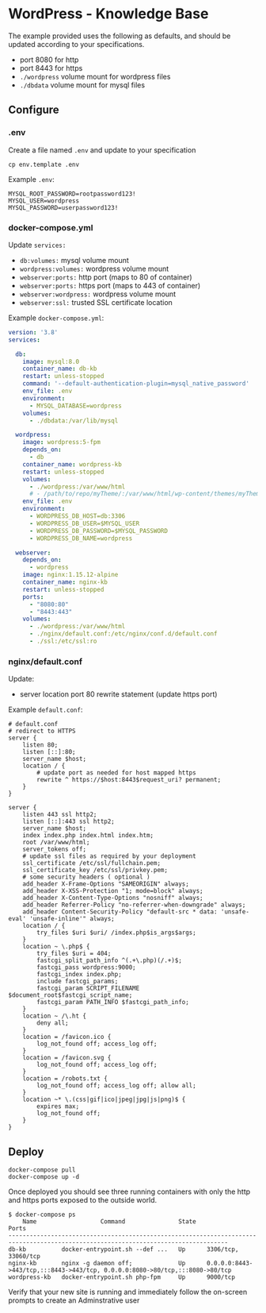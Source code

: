 # WordPress - Knowledge Base

The example provided uses the following as defaults, and should be updated according to your specifications.

- port 8080 for http
- port 8443 for https
- `./wordpress` volume mount for wordpress files
- `./dbdata` volume mount for mysql files

## Configure

### .env

Create a file named `.env` and update to your specification

```
cp env.template .env
```

Example `.env`:

```env
MYSQL_ROOT_PASSWORD=rootpassword123!
MYSQL_USER=wordpress
MYSQL_PASSWORD=userpassword123!
```

### docker-compose.yml

Update `services:`

- `db:volumes:` mysql volume mount
- `wordpress:volumes:` wordpress volume mount
- `webserver:ports:` http port (maps to 80 of container)
- `webserver:ports:` https port (maps to 443 of container)
- `webserver:wordpress:` wordpress volume mount
- `webserver:ssl:` trusted SSL certificate location

Example `docker-compose.yml`:

```yaml
version: '3.8'
services:

  db:
    image: mysql:8.0
    container_name: db-kb
    restart: unless-stopped
    command: '--default-authentication-plugin=mysql_native_password'
    env_file: .env
    environment:
      - MYSQL_DATABASE=wordpress
    volumes:
      - ./dbdata:/var/lib/mysql

  wordpress:
    image: wordpress:5-fpm
    depends_on:
      - db
    container_name: wordpress-kb
    restart: unless-stopped
    volumes:
      - ./wordpress:/var/www/html
      # - /path/to/repo/myTheme/:/var/www/html/wp-content/themes/myTheme
    env_file: .env
    environment:
      - WORDPRESS_DB_HOST=db:3306
      - WORDPRESS_DB_USER=$MYSQL_USER
      - WORDPRESS_DB_PASSWORD=$MYSQL_PASSWORD
      - WORDPRESS_DB_NAME=wordpress

  webserver:
    depends_on:
      - wordpress
    image: nginx:1.15.12-alpine
    container_name: nginx-kb
    restart: unless-stopped
    ports:
      - "8080:80"
      - "8443:443"
    volumes:
      - ./wordpress:/var/www/html
      - ./nginx/default.conf:/etc/nginx/conf.d/default.conf
      - ./ssl:/etc/ssl:ro
```

### nginx/default.conf

Update:

- server location port 80 rewrite statement (update https port)

Example `default.conf`:

```nginx
# default.conf
# redirect to HTTPS
server {
    listen 80;
    listen [::]:80;
    server_name $host;
    location / {
        # update port as needed for host mapped https
        rewrite ^ https://$host:8443$request_uri? permanent;
    }
}

server {
    listen 443 ssl http2;
    listen [::]:443 ssl http2;
    server_name $host;
    index index.php index.html index.htm;
    root /var/www/html;
    server_tokens off;
    # update ssl files as required by your deployment
    ssl_certificate /etc/ssl/fullchain.pem;
    ssl_certificate_key /etc/ssl/privkey.pem;
    # some security headers ( optional )
    add_header X-Frame-Options "SAMEORIGIN" always;
    add_header X-XSS-Protection "1; mode=block" always;
    add_header X-Content-Type-Options "nosniff" always;
    add_header Referrer-Policy "no-referrer-when-downgrade" always;
    add_header Content-Security-Policy "default-src * data: 'unsafe-eval' 'unsafe-inline'" always;
    location / {
        try_files $uri $uri/ /index.php$is_args$args;
    }
    location ~ \.php$ {
        try_files $uri = 404;
        fastcgi_split_path_info ^(.+\.php)(/.+)$;
        fastcgi_pass wordpress:9000;
        fastcgi_index index.php;
        include fastcgi_params;
        fastcgi_param SCRIPT_FILENAME $document_root$fastcgi_script_name;
        fastcgi_param PATH_INFO $fastcgi_path_info;
    }
    location ~ /\.ht {
        deny all;
    }
    location = /favicon.ico {
        log_not_found off; access_log off;
    }
    location = /favicon.svg {
        log_not_found off; access_log off;
    }
    location = /robots.txt {
        log_not_found off; access_log off; allow all;
    }
    location ~* \.(css|gif|ico|jpeg|jpg|js|png)$ {
        expires max;
        log_not_found off;
    }
}

```

## Deploy

```
docker-compose pull
docker-compose up -d
```

Once deployed you should see three running containers with only the http and https ports exposed to the outside world.

```console
$ docker-compose ps
    Name                  Command               State                                      Ports
------------------------------------------------------------------------------------------------------------------------------------
db-kb          docker-entrypoint.sh --def ...   Up      3306/tcp, 33060/tcp
nginx-kb       nginx -g daemon off;             Up      0.0.0.0:8443->443/tcp,:::8443->443/tcp, 0.0.0.0:8080->80/tcp,:::8080->80/tcp
wordpress-kb   docker-entrypoint.sh php-fpm     Up      9000/tcp
```

Verify that your new site is running and immediately follow the on-screen prompts to create an Adminstrative user
